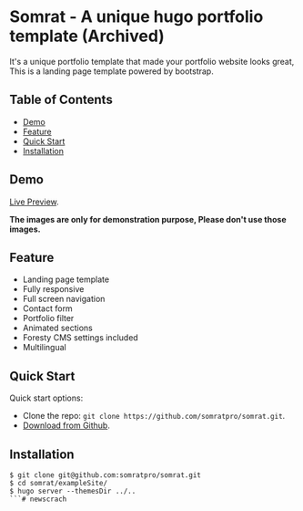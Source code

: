 # Somrat - A unique hugo portfolio template (Archived)

It's a unique portfolio template that made your portfolio website looks great, This is a landing page template powered by bootstrap.

## Table of Contents

- [Demo](#demo)
- [Feature](#feature)
- [Quick Start](#quick-start)
- [Installation](#installation)

## Demo

[Live Preview](https://somrat.netlify.com/).

**The images are only for demonstration purpose, Please don't use those images.**

## Feature

- Landing page template
- Fully responsive
- Full screen navigation
- Contact form
- Portfolio filter
- Animated sections
- Foresty CMS settings included
- Multilingual

## Quick Start
Quick start options:

- Clone the repo: `git clone https://github.com/somratpro/somrat.git`.
- [Download from Github](https://github.com/somratpro/somrat/archive/master.zip).

## Installation

```
$ git clone git@github.com:somratpro/somrat.git
$ cd somrat/exampleSite/
$ hugo server --themesDir ../..
```# newscrach
